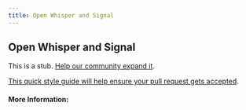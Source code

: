 ```yaml
---
title: Open Whisper and Signal
---
```


## Open Whisper and Signal

This is a stub. [Help our community expand it](https://github.com/freecodecamp/guides/tree/master/src/pages/articles/security/open-whisper-and-signal/index.md).

[This quick style guide will help ensure your pull request gets accepted](https://github.com/freeCodeCamp/guides/blob/master/README.md).

<!-- The article goes here, in GitHub-flavored Markdown. Feel free to add YouTube videos, images, and CodePen/JSBin embeds  -->

#### More Information:
<!-- Please add any articles you think might be helpful to read before writing the article -->


